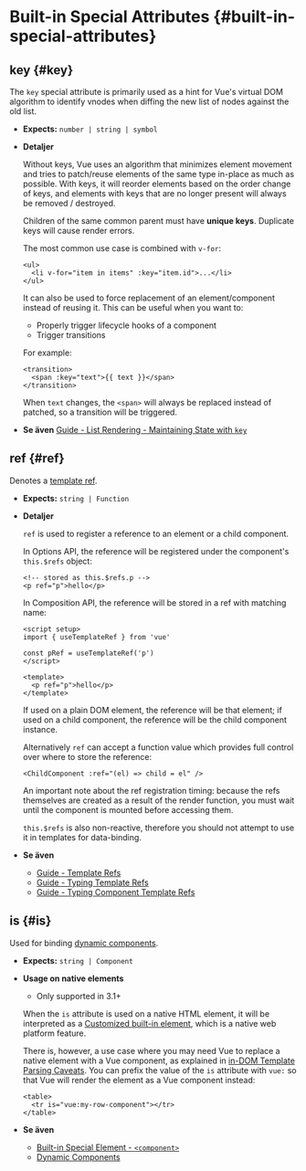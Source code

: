 # Built-in Special Attributes {#built-in-special-attributes}

## key {#key}

The `key` special attribute is primarily used as a hint for Vue's virtual DOM algorithm to identify vnodes when diffing the new list of nodes against the old list.

- **Expects:** `number | string | symbol`

- **Detaljer**

  Without keys, Vue uses an algorithm that minimizes element movement and tries to patch/reuse elements of the same type in-place as much as possible. With keys, it will reorder elements based on the order change of keys, and elements with keys that are no longer present will always be removed / destroyed.

  Children of the same common parent must have **unique keys**. Duplicate keys will cause render errors.

  The most common use case is combined with `v-for`:

  ```vue-html
  <ul>
    <li v-for="item in items" :key="item.id">...</li>
  </ul>
  ```

  It can also be used to force replacement of an element/component instead of reusing it. This can be useful when you want to:

  - Properly trigger lifecycle hooks of a component
  - Trigger transitions

  For example:

  ```vue-html
  <transition>
    <span :key="text">{{ text }}</span>
  </transition>
  ```

  When `text` changes, the `<span>` will always be replaced instead of patched, so a transition will be triggered.

- **Se även** [Guide - List Rendering - Maintaining State with `key`](/guide/essentials/list#maintaining-state-with-key)

## ref {#ref}

Denotes a [template ref](/guide/essentials/template-refs).

- **Expects:** `string | Function`

- **Detaljer**

  `ref` is used to register a reference to an element or a child component.

  In Options API, the reference will be registered under the component's `this.$refs` object:

  ```vue-html
  <!-- stored as this.$refs.p -->
  <p ref="p">hello</p>
  ```

  In Composition API, the reference will be stored in a ref with matching name:

  ```vue
  <script setup>
  import { useTemplateRef } from 'vue'

  const pRef = useTemplateRef('p')
  </script>

  <template>
    <p ref="p">hello</p>
  </template>
  ```

  If used on a plain DOM element, the reference will be that element; if used on a child component, the reference will be the child component instance.

  Alternatively `ref` can accept a function value which provides full control over where to store the reference:

  ```vue-html
  <ChildComponent :ref="(el) => child = el" />
  ```

  An important note about the ref registration timing: because the refs themselves are created as a result of the render function, you must wait until the component is mounted before accessing them.

  `this.$refs` is also non-reactive, therefore you should not attempt to use it in templates for data-binding.

- **Se även**
  - [Guide - Template Refs](/guide/essentials/template-refs)
  - [Guide - Typing Template Refs](/guide/typescript/composition-api#typing-template-refs) <sup class="vt-badge ts" />
  - [Guide - Typing Component Template Refs](/guide/typescript/composition-api#typing-component-template-refs) <sup class="vt-badge ts" />

## is {#is}

Used for binding [dynamic components](/guide/essentials/component-basics#dynamic-components).

- **Expects:** `string | Component`

- **Usage on native elements**
 
  - Only supported in 3.1+

  When the `is` attribute is used on a native HTML element, it will be interpreted as a [Customized built-in element](https://html.spec.whatwg.org/multipage/custom-elements.html#custom-elements-customized-builtin-example), which is a native web platform feature.

  There is, however, a use case where you may need Vue to replace a native element with a Vue component, as explained in [in-DOM Template Parsing Caveats](/guide/essentials/component-basics#in-dom-template-parsing-caveats). You can prefix the value of the `is` attribute with `vue:` so that Vue will render the element as a Vue component instead:

  ```vue-html
  <table>
    <tr is="vue:my-row-component"></tr>
  </table>
  ```

- **Se även**

  - [Built-in Special Element - `<component>`](/api/built-in-special-elements#component)
  - [Dynamic Components](/guide/essentials/component-basics#dynamic-components)
